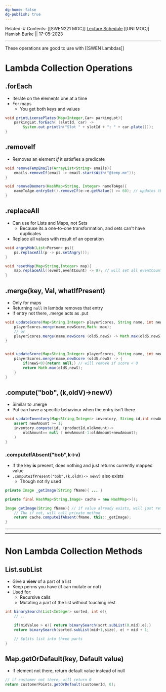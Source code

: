 ```yaml
---
dg-home: false
dg-publish: true
---
```

Related: #
Contents: [[SWEN221 MOC]]
[Lecture Schedule](https://ecs.wgtn.ac.nz/Courses/SWEN221_2023T1/LectureSchedule)
[[UNI MOC]]
Hamish Burke || 17-05-2023
***

These operations are good to use with [[SWEN Lambdas]]

# Lambda Collection Operations

## .forEach

- Iterate on the elements one at a time
- For maps
	- You get both keys and values

```java
void printLicensePlates(Map<Integer,Car> parkingLot){
	parkingLot.forEach( (slotId, car) ->
		System.out.println("Slot " + slotId + ": " + car.plate()));
}
```

## .removeIf

- Removes an element *if* it satisfies a predicate

```java
void removeTempEmails(ArrayList<String> emails){
	emails.removeIf(email -> email.startsWith("@temp.me"));
}

void removeBoomers(HashMap<String, Integer> nameToAge){
	nameToAge.entrySet().removeIf(e->e.getValue() >= 60); // updates the actual map
}
```

## .replaceAll

- Can use for Lists and Maps, not Sets
	- Because its a one-to-one transformation, and sets can't have duplicates
- Replace all values with result of an operation

```java
void angryMob(List<Person> ps){
	ps.replaceAll(p -> ps.setAngry()); 
}

void resetMap(Map<String,Integer> map){
	map.replaceAll((event,eventCount) -> 0); // will set all eventCounts to 0
}

```

## .merge(key, Val, whatIfPresent)

- Only for maps
- Returning `null` in lambda removes that entry
- If entry not there, .merge acts as .put

```java
void updateScore(Map<String,Integer> playerScores, String name, int newScore){
	playerScores.merge(name,newScore,Math::max);
	// or
	playerScores.merge(name,newScore (oldS,newS) -> Math.max(oldS,newS));;
}


void updateScore(Map<String,Integer> playerScores, String name, int newScore){
	playerScores.merge(name,newScore (oldS,newS) -> {
		if(newS<0){return null;} // will remove if score < 0
		return Math.max(oldS,newS);
	}
}
```

## .compute("bob", (k,oldV)->newV)

- Similar to .merge
- Put can have a specific behaviour when the entry isn't there

```java
void updateInventory(Map<String,Integer> inventory, String id,int newAmount){
	assert newAmount >= 1;
	inventory.compute(id, (productId,oldAmount)->
		oldAmount== null ? newAmount-1:oldAmount+newAmount);
	)
}
```

### .computeIfAbsent("bob",k->v)

- If the key **is** present, does nothing and just returns currently mapped value
- `.computeIfPresent("bob",(k,oldV)-> newV)` also exists
	- Though not rly used

```java
private Image _getImage(String fName){ ... }

private final HashMap<String,Image> cache = new HashMap<>();

Image getImage(String fName){ // if value already exists, will just return
	// Tho if not, will call private method
	return cache.computeIfAbsent(fName, this::_getImage);
}
```

***



***

# Non Lambda Collection Methods

## List.subList

- Give a **view** of a part of a list
- Keep perms you have (if can mutate or not)
- Used for:
	- Recursive calls
	- Mutating a part of the list without touching rest

```java
int binarySearch(List<Integer> sorted, int e){
	// .. 

	if(midValue > e){ return binarySearch(sort.subList(0,mid),e);}
	return binarySearch(sorted.subList(mid+1,size), e) + mid + 1;

	// Splits list into three parts
}
```

## Map.getOrDefault(key, Default value)

- If element not there, return default value instead of null

```java
// if customer not there, will return 0
return customerPoints.getOrDefault(customerId, 0); 
```

